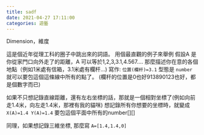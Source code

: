 ```yaml
---
title: sadf
date: 2021-04-27 17:11:00
categories: 遊藝
---
```


Dimension，維度

這是個近年從理工科的圈子中跳出來的詞語。
用個最直觀的例子來舉例
假設A 是你從家門口向外走了的距離，A 可以等於1,2,3,3.1,4.567....
那麼描述你在意的各個地點（例如1米處有信箱，3.1米處有欄杆...)
寫作: `位置(欄杆)=3.1` 型態是 `number` 就可以要包這個這條線中所有的點了。 (欄杆的位置是0也好913890123也好，都是個數字而已)

如果不只想記錄直線距離，還有左右坐標的話，那就是一個相對坐標了(例如向前走1.4米，向左走1.4米，那裡有我的貓咪)
想記錄所有你想要的坐標時，就變成 `X(A)=1.4 Y(A)=1.4` 要包這個平面中所有的number[][]

同理，如果想記錄三維坐標, 那麼寫 `A=[1.4,1.4,0]` 